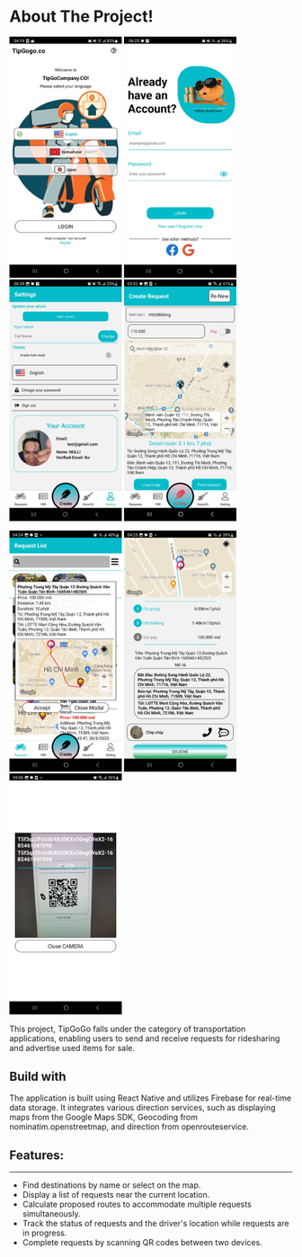 # About The Project!
<p float="left">
  <img src="/resource/images/shots/001.jpg" width="200">
  <img src="/resource/images/shots/002.jpg" width="200">
  <img src="/resource/images/shots/003.jpg" width="200">
  <img src="/resource/images/shots/004.jpg" width="200">
</p>
<p float="left">
  <img src="/resource/images/shots/006.jpg" width="200">
  <img src="/resource/images/shots/007.jpg" width="200">
  <img src="/resource/images/shots/009.jpg" width="200">
</p>

This project, TipGoGo falls under the category of transportation applications, enabling users to send and receive requests for ridesharing and advertise used items for sale.

## Build with
  
The application is built using React Native and utilizes Firebase for real-time data storage. It integrates various direction services, such as displaying maps from the Google Maps SDK, Geocoding from nominatim.openstreetmap, and direction from openrouteservice.


## Features:
---
- Find destinations by name or select on the map.
- Display a list of requests near the current location.
- Calculate proposed routes to accommodate multiple requests simultaneously.
- Track the status of requests and the driver's location while requests are in progress.
- Complete requests by scanning QR codes between two devices.
